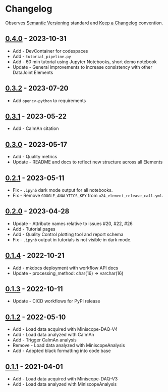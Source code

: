 # Changelog

Observes [Semantic Versioning](https://semver.org/spec/v2.0.0.html) standard and
[Keep a Changelog](https://keepachangelog.com/en/1.0.0/) convention.

## [0.4.0] - 2023-10-31

+ Add - DevContainer for codespaces
+ Add - `tutorial_pipeline.py`
+ Add - 60 min tutorial using Jupyter Notebooks, short demo notebook
+ Update - General improvements to increase consistency with other DataJoint Elements

## [0.3.2] - 2023-07-20

+ Add `opencv-python` to requirements

## [0.3.1] - 2023-05-22

+ Add - CaImAn citation

## [0.3.0] - 2023-05-17

+ Add - Quality metrics
+ Update - README and docs to reflect new structure across all Elements

## [0.2.1] - 2023-05-11

+ Fix - `.ipynb` dark mode output for all notebooks.
+ Fix - Remove `GOOGLE_ANALYTICS_KEY` from `u24_element_release_call.yml`.

## [0.2.0] - 2023-04-28

+ Update - Attribute names relative to issues #20, #22, #26
+ Add - Tutorial pages
+ Add - Quality Control plotting tool and report schema
+ Fix - `.ipynb` output in tutorials is not visible in dark mode.

## [0.1.4] - 2022-10-21

+ Add - mkdocs deployment with workflow API docs
+ Update - processing_method: char(16) -> varchar(16)

## [0.1.3] - 2022-10-11

+ Update - CICD workflows for PyPI release

## [0.1.2] - 2022-05-10

+ Add - Load data acquired with Miniscope-DAQ-V4
+ Add - Load data analyzed with CaImAn
+ Add - Trigger CaImAn analysis
+ Remove - Load data analyzed with MiniscopeAnalysis
+ Add - Adopted black formatting into code base

## [0.1.1] - 2021-04-01

+ Add - Load data acquired with Miniscope-DAQ-V3
+ Add - Load data analyzed with MiniscopeAnalysis

[0.4.0]: https://github.com/datajoint/element-miniscope/releases/tag/0.4.0
[0.3.2]: https://github.com/datajoint/element-miniscope/releases/tag/0.3.2
[0.3.1]: https://github.com/datajoint/element-miniscope/releases/tag/0.3.1
[0.3.0]: https://github.com/datajoint/element-miniscope/releases/tag/0.3.0
[0.2.1]: https://github.com/datajoint/element-miniscope/releases/tag/0.2.1
[0.2.0]: https://github.com/datajoint/element-miniscope/releases/tag/0.2.0
[0.1.4]: https://github.com/datajoint/element-miniscope/releases/tag/0.1.4
[0.1.3]: https://github.com/datajoint/element-miniscope/releases/tag/0.1.3
[0.1.2]: https://github.com/datajoint/element-miniscope/releases/tag/0.1.2
[0.1.1]: https://github.com/datajoint/element-miniscope/releases/tag/0.1.1

